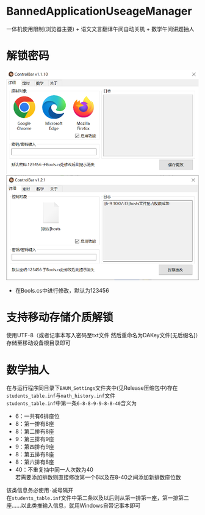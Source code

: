 # BannedApplicationUseageManager
一体机使用限制(浏览器主要) + 语文文言翻译午间自动关机 + 数学午间讲题抽人

# 解锁密码
![Image text](https://github.com/LunaroakF/Images/blob/master/BannedApplicationUseageManager/v1.1.10%201.png)  
![Image text](https://github.com/LunaroakF/Images/blob/master/BannedApplicationUseageManager/v1.2.1%202.png)  
- 在Bools.cs中进行修改，默认为123456

# 支持移动存储介质解锁  
使用UTF-8（或者记事本写入密码至txt文件 然后重命名为DAKey文件[无后缀名]）存储至移动设备根目录即可

# 数学抽人  
在与运行程序同目录下`BAUM_Settings`文件夹中(见Release压缩包中)存在`students_table.inf`与`math_history.inf`文件  
`students_table.inf`中第一条`6-8-8-9-9-8-8-40`含义为  
- 6：一共有6排座位  
- 8：第一排有8座
- 8：第二排有8座
- 9：第三排有9座
- 9：第四排有9座
- 8：第五排有8座
- 8：第六排有8座
- 40：不重复抽中同一人次数为40  
若需要添加排数则直接修改第一个6以及在8-40之间添加新排数座位数  

该类信息务必使用`-`减号隔开  
在`students_table.inf`文件中第二条以及以后则从第一排第一座，第一排第二座......以此类推输入信息，就用Windows自带记事本即可  
